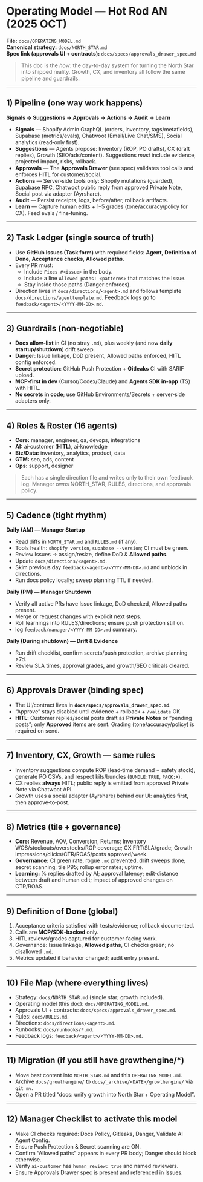
# Operating Model — Hot Rod AN (2025 OCT)

**File:** `docs/OPERATING_MODEL.md`  
**Canonical strategy:** `docs/NORTH_STAR.md`  
**Spec link (approvals UI + contracts):** `docs/specs/approvals_drawer_spec.md`

> This doc is the *how*: the day-to-day system for turning the North Star into shipped reality. Growth, CX, and inventory all follow the same pipeline and guardrails.

---

## 1) Pipeline (one way work happens)
**Signals → Suggestions → Approvals → Actions → Audit → Learn**

- **Signals** — Shopify Admin GraphQL (orders, inventory, tags/metafields), Supabase (metrics/evals), Chatwoot (Email/Live Chat/SMS), Social analytics (read‑only first).  
- **Suggestions** — Agents propose: Inventory (ROP, PO drafts), CX (draft replies), Growth (SEO/ads/content). Suggestions *must* include evidence, projected impact, risks, rollback.  
- **Approvals** — The **Approvals Drawer** (see spec) validates tool calls and enforces HITL for customer/social.  
- **Actions** — Server‑side tools only: Shopify mutations (guarded), Supabase RPC, Chatwoot public reply from approved Private Note, Social post via adapter (Ayrshare).  
- **Audit** — Persist receipts, logs, before/after, rollback artifacts.  
- **Learn** — Capture human edits + 1–5 grades (tone/accuracy/policy for CX). Feed evals / fine‑tuning.

---

## 2) Task Ledger (single source of truth)
- Use **GitHub Issues (Task form)** with required fields: **Agent**, **Definition of Done**, **Acceptance checks**, **Allowed paths**.  
- Every PR must:  
  - Include `Fixes #<issue>` in the body.  
  - Include a line `Allowed paths: <patterns>` that matches the Issue.  
  - Stay inside those paths (Danger enforces).  
- Direction lives in `docs/directions/<agent>.md` and follows template `docs/directions/agenttemplate.md`. Feedback logs go to `feedback/<agent>/<YYYY-MM-DD>.md`.

---

## 3) Guardrails (non-negotiable)
- **Docs allow‑list** in CI (no stray `.md`), plus weekly (and now **daily startup/shutdown**) drift sweep.  
- **Danger**: Issue linkage, DoD present, Allowed paths enforced, HITL config enforced.  
- **Secret protection**: GitHub Push Protection + **Gitleaks** CI with SARIF upload.  
- **MCP‑first in dev** (Cursor/Codex/Claude) and **Agents SDK in‑app** (TS) with HITL.  
- **No secrets in code**; use GitHub Environments/Secrets + server‑side adapters only.

---

## 4) Roles & Roster (16 agents)
- **Core:** manager, engineer, qa, devops, integrations  
- **AI:** ai‑customer (**HITL**), ai‑knowledge  
- **Biz/Data:** inventory, analytics, product, data  
- **GTM:** seo, ads, content  
- **Ops:** support, designer

> Each has a single direction file and writes only to their own feedback log. Manager owns NORTH_STAR, RULES, directions, and approvals policy.

---

## 5) Cadence (tight rhythm)
**Daily (AM) — Manager Startup**
- Read diffs in `NORTH_STAR.md` and `RULES.md` (if any).  
- Tools health: `shopify version`, `supabase --version`; CI must be green.  
- Review Issues → assign/resize, define DoD & **Allowed paths**.  
- Update `docs/directions/<agent>.md`.  
- Skim previous day `feedback/<agent>/<YYYY-MM-DD>.md` and unblock in directions.  
- Run docs policy locally; sweep planning TTL if needed.

**Daily (PM) — Manager Shutdown**
- Verify all active PRs have Issue linkage, DoD checked, Allowed paths present.  
- Merge or request changes with explicit next steps.  
- Roll learnings into RULES/directions; ensure push protection still on.  
- log `feedback/manager/<YYYY-MM-DD>.md` summary.

**Daily (During shutdown) — Drift & Evidence**
- Run drift checklist, confirm secrets/push protection, archive planning >7d.  
- Review SLA times, approval grades, and growth/SEO criticals cleared.

---

## 6) Approvals Drawer (binding spec)
- The UI/contract lives in **`docs/specs/approvals_drawer_spec.md`**.  
- “Approve” stays disabled until evidence + rollback + `/validate` OK.  
- **HITL**: Customer replies/social posts draft as **Private Notes** or “pending posts”; only **Approved** items are sent. Grading (tone/accuracy/policy) is required on send.

---

## 7) Inventory, CX, Growth — same rules
- Inventory suggestions compute ROP (lead‑time demand + safety stock), generate PO CSVs, and respect kits/bundles (`BUNDLE:TRUE`, `PACK:X`).  
- CX replies **always** HITL; public reply is emitted from approved Private Note via Chatwoot API.  
- Growth uses a social adapter (Ayrshare) behind our UI: analytics first, then approve‑to‑post.

---

## 8) Metrics (tile + governance)
- **Core:** Revenue, AOV, Conversion, Returns; Inventory WOS/stockouts/overstocks/ROP coverage; CX FRT/SLA/grade; Growth impressions/clicks/CTR/ROAS/posts approved/week.  
- **Governance:** CI green rate, rogue `.md` prevented, drift sweeps done; secret scanning; tile P95; rollup error rates; uptime.  
- **Learning:** % replies drafted by AI; approval latency; edit‑distance between draft and human edit; impact of approved changes on CTR/ROAS.

---

## 9) Definition of Done (global)
1) Acceptance criteria satisfied with tests/evidence; rollback documented.  
2) Calls are **MCP/SDK‑backed** only.  
3) HITL reviews/grades captured for customer‑facing work.  
4) Governance: Issue linkage, **Allowed paths**, CI checks green; no disallowed `.md`.  
5) Metrics updated if behavior changed; audit entry present.

---

## 10) File Map (where everything lives)
- Strategy: `docs/NORTH_STAR.md` (single star; growth included).  
- Operating model (this doc): `docs/OPERATING_MODEL.md`.  
- Approvals UI + contracts: `docs/specs/approvals_drawer_spec.md`.  
- Rules: `docs/RULES.md`.  
- Directions: `docs/directions/<agent>.md`.  
- Runbooks: `docs/runbooks/*.md`.  
- Feedback logs: `feedback/<agent>/<YYYY-MM-DD>.md`.

---

## 11) Migration (if you still have growthengine/*)
- Move best content into `NORTH_STAR.md` and this `OPERATING_MODEL.md`.  
- Archive `docs/growthengine/` to `docs/_archive/<DATE>/growthengine/` via `git mv`.  
- Open a PR titled “docs: unify growth into North Star + Operating Model”.

---

## 12) Manager Checklist to activate this model
- Make CI checks required: Docs Policy, Gitleaks, Danger, Validate AI Agent Config.  
- Ensure Push Protection & Secret scanning are ON.  
- Confirm “Allowed paths” appears in every PR body; Danger should block otherwise.  
- Verify `ai-customer` has `human_review: true` and named reviewers.  
- Ensure Approvals Drawer spec is present and referenced in Issues.

